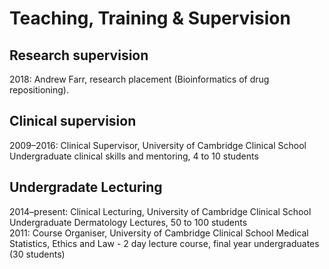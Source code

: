 # Teaching, Training & Supervision

## Research supervision

2018: Andrew Farr, research placement (Bioinformatics of drug repositioning). <br>

## Clinical supervision

2009–2016: Clinical Supervisor, University of Cambridge Clinical School Undergraduate clinical skills and mentoring, 4 to 10 students<br>

## Undergradate Lecturing

2014–present: Clinical Lecturing, University of Cambridge Clinical School Undergraduate Dermatology Lectures, 50 to 100 students<br>
2011: Course Organiser, University of Cambridge Clinical School Medical Statistics, Ethics and Law - 2 day lecture course, final year undergraduates (30 students)<br>
